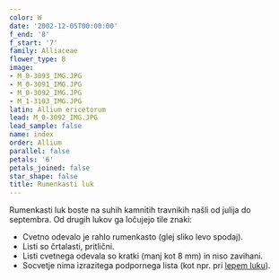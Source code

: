 ```yaml
---
color: W
date: '2002-12-05T00:00:00'
f_end: '8'
f_start: '7'
family: Alliaceae
flower_type: B
image:
- M_0-3093_IMG.JPG
- M_0-3091_IMG.JPG
- M_0-3092_IMG.JPG
- M_1-3103_IMG.JPG
latin: Allium ericetorum
lead: M_0-3092_IMG.JPG
lead_sample: false
name: index
order: Allium
parallel: false
petals: '6'
petals_joined: false
star_shape: false
title: Rumenkasti luk
---
```

Rumenkasti luk boste na suhih kamnitih travnikih našli od julija do septembra. Od drugih lukov ga ločujejo tile znaki:

-   Cvetno odevalo je rahlo rumenkasto (glej sliko levo spodaj).
-   Listi so črtalasti, pritlični.
-   Listi cvetnega odevala so kratki (manj kot 8 mm) in niso zavihani.
-   Socvetje nima izrazitega podpornega lista (kot npr. pri [lepem luku](../AlliumCarinatumPulchellum(LepiLuk)/si_AlliumCarinatumPulchellum(LepiLuk).asp)).
